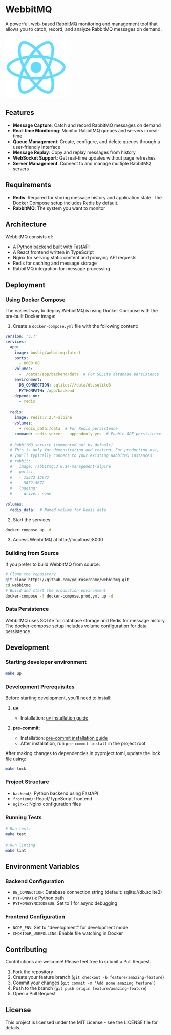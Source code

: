 # WebbitMQ

A powerful, web-based RabbitMQ monitoring and management tool that allows you to catch, record, and analyze RabbitMQ messages on demand.

![WebbitMQ Logo](frontend/logo192.png)

## Features

- **Message Capture**: Catch and record RabbitMQ messages on demand
- **Real-time Monitoring**: Monitor RabbitMQ queues and servers in real-time
- **Queue Management**: Create, configure, and delete queues through a user-friendly interface
- **Message Replay**: Copy and replay messages from history
- **WebSocket Support**: Get real-time updates without page refreshes
- **Server Management**: Connect to and manage multiple RabbitMQ servers

## Requirements

- **Redis**: Required for storing message history and application state. The Docker Compose setup includes Redis by default.
- **RabbitMQ**: The system you want to monitor

## Architecture

WebbitMQ consists of:
- A Python backend built with FastAPI
- A React frontend written in TypeScript
- Nginx for serving static content and proxying API requests
- Redis for caching and message storage
- RabbitMQ integration for message processing

## Deployment

### Using Docker Compose

The easiest way to deploy WebbitMQ is using Docker Compose with the pre-built Docker image:

1. Create a `docker-compose.yml` file with the following content:

```yaml
version: '3.7'
services:
  app:
    image: bushig/webbitmq:latest
    ports:
      - 8000:80
    volumes:
      - ./data:/app/backend/data  # For SQLite database persistence
    environment:
      DB_CONNECTION: sqlite:///data/db.sqlite3
      PYTHONPATH: /app/backend
    depends_on:
      - redis

  redis:
    image: redis:7.2.4-alpine
    volumes:
      - redis_data:/data  # For Redis persistence
    command: redis-server --appendonly yes  # Enable AOF persistence

  # RabbitMQ service (commented out by default)
  # This is only for demonstration and testing. For production use,
  # you'll typically connect to your existing RabbitMQ instances.
  # rabbit:
  #   image: rabbitmq:3.8.14-management-alpine
  #   ports:
  #   - 15672:15672
  #   - 5672:5672
  #   logging:
  #     driver: none

volumes:
  redis_data:  # Named volume for Redis data
```

2. Start the services:
```bash
docker-compose up -d
```

3. Access WebbitMQ at http://localhost:8000

### Building from Source

If you prefer to build WebbitMQ from source:

```bash
# Clone the repository
git clone https://github.com/yourusername/webbitmq.git
cd webbitmq
# Build and start the production environment
docker-compose -f docker-compose.prod.yml up -d
```

### Data Persistence

WebbitMQ uses SQLite for database storage and Redis for message history. The docker-compose setup includes volume configuration for data persistence.

## Development

### Starting developer environment

```bash
make up
```

### Development Prerequisites

Before starting development, you'll need to install:

1. **uv**:
   - Installation: [uv installation guide](https://github.com/astral-sh/uv#installation)

2. **pre-commit**:
   - Installation: [pre-commit installation guide](https://pre-commit.com/#installation)
   - After installation, run `pre-commit install` in the project root

After making changes to dependencies in pyproject.toml, update the lock file using:
```bash
make lock
```

### Project Structure

- `backend/`: Python backend using FastAPI
- `frontend/`: React/TypeScript frontend
- `nginx/`: Nginx configuration files

### Running Tests

```bash
# Run tests
make test

# Run linting
make lint
```

## Environment Variables

### Backend Configuration
- `DB_CONNECTION`: Database connection string (default: sqlite://db.sqlite3)
- `PYTHONPATH`: Python path
- `PYTHONASYNCIODEBUG`: Set to 1 for async debugging

### Frontend Configuration
- `NODE_ENV`: Set to "development" for development mode
- `CHOKIDAR_USEPOLLING`: Enable file watching in Docker

## Contributing

Contributions are welcome! Please feel free to submit a Pull Request.

1. Fork the repository
2. Create your feature branch (`git checkout -b feature/amazing-feature`)
3. Commit your changes (`git commit -m 'Add some amazing feature'`)
4. Push to the branch (`git push origin feature/amazing-feature`)
5. Open a Pull Request


## License

This project is licensed under the MIT License - see the LICENSE file for details.
